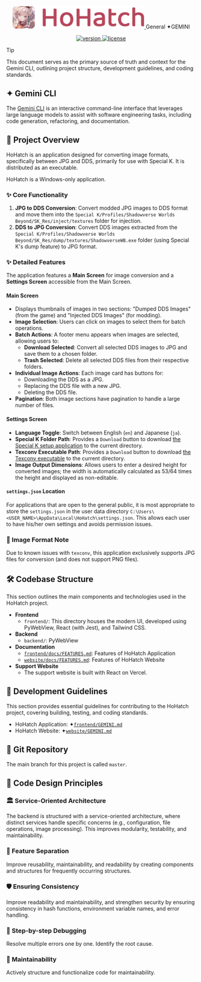 <p align="center">
  <a href="https://hohatch.draco.moe" target="_blank">
    <img alt="HoHatch" src="https://raw.githubusercontent.com/dracoboost/hohatch/refs/heads/master/images/hohatch-logo.png" height="60">
  </a>
  <span>General ✦GEMINI</span>

  <p align="center">
    <a href="https://github.com/dracoboost/hohatch/releases">
      <img alt="version" src="https://img.shields.io/badge/version-1.1.0-b7465a">
    </a>
    <a href="https://github.com/dracoboost/hohatch/blob/master/LICENSE">
      <img alt="license" src="https://img.shields.io/badge/license-MIT-lightgrey.svg">
    </a>
  </p>
</p>

> [!TIP]
> This document serves as the primary source of truth and context for the Gemini CLI, outlining project structure, development guidelines, and coding standards.

## ✦ Gemini CLI

The [Gemini CLI](https://github.com/google-gemini/gemini-cli) is an interactive command-line interface that leverages large language models to assist with software engineering tasks, including code generation, refactoring, and documentation.

## 📖 Project Overview

HoHatch is an application designed for converting image formats, specifically between JPG and DDS, primarily for use with Special K. It is distributed as an executable.

HoHatch is a Windows-only application.

### ✨ Core Functionality

1. **JPG to DDS Conversion**: Convert modded JPG images to DDS format and move them into the `Special K/Profiles/Shadowverse Worlds Beyond/SK_Res/inject/textures` folder for injection.
2. **DDS to JPG Conversion**: Convert DDS images extracted from the `Special K/Profiles/Shadowverse Worlds Beyond/SK_Res/dump/textures/ShadowverseWB.exe` folder (using Special K's dump feature) to JPG format.

### ✨ Detailed Features

The application features a **Main Screen** for image conversion and a **Settings Screen** accessible from the Main Screen.

#### Main Screen

- Displays thumbnails of images in two sections: "Dumped DDS Images" (from the game) and "Injected DDS Images" (for modding).
- **Image Selection**: Users can click on images to select them for batch operations.
- **Batch Actions**: A footer menu appears when images are selected, allowing users to:
  - **Download Selected**: Convert all selected DDS images to JPG and save them to a chosen folder.
  - **Trash Selected**: Delete all selected DDS files from their respective folders.
- **Individual Image Actions**: Each image card has buttons for:
  - Downloading the DDS as a JPG.
  - Replacing the DDS file with a new JPG.
  - Deleting the DDS file.
- **Pagination**: Both image sections have pagination to handle a large number of files.

#### Settings Screen

- **Language Toggle**: Switch between English (`en`) and Japanese (`ja`).
- **Special K Folder Path**: Provides a `Download` button to download [the Special K setup application](https://sk-data.special-k.info/SpecialK.exe) to the current directory.
- **Texconv Executable Path**: Provides a `Download` button to download [the Texconv executable](https://github.com/Microsoft/DirectXTex/releases/latest/download/texconv.exe) to the current directory.
- **Image Output Dimensions**: Allows users to enter a desired height for converted images; the width is automatically calculated as 53/64 times the height and displayed as non-editable.

#### `settings.json` Location

For applications that are open to the general public, it is most appropriate to store the `settings.json` in the user data directory `C:\Users\<USER_NAME>\AppData\Local\HoHatch\settings.json`. This allows each user to have his/her own settings and avoids permission issues.

### 📝 Image Format Note

Due to known issues with `texconv`, this application exclusively supports JPG files for conversion (and does not support PNG files).

## 🛠️ Codebase Structure

This section outlines the main components and technologies used in the HoHatch project.

- **Frontend**
  - `frontend/`: This directory houses the modern UI, developed using PyWebView, React (with Jest), and Tailwind CSS.
- **Backend**
  - `backend/`: PyWebView
- **Documentation**
  - [`frontend/docs/FEATURES.md`](https://github.com/dracoboost/hohatch/blob/master/frontend/docs/FEATURES.md): Features of HoHatch Application
  - [`website/docs/FEATURES.md`](https://github.com/dracoboost/hohatch/blob/master/website/docs/FEATURES.md): Features of HoHatch Website
- **Support Website**
  - The support website is built with React on Vercel.

## 🚀 Development Guidelines

This section provides essential guidelines for contributing to the HoHatch project, covering building, testing, and coding standards.

- HoHatch Application: ✦[`frontend/GEMINI.md`](frontend/GEMINI.md)
- HoHatch Website: ✦[`website/GEMINI.md`](website/GEMINI.md)

## 🌱 Git Repository

The main branch for this project is called `master`.

## 🎨 Code Design Principles

### 🏛️ Service-Oriented Architecture

The backend is structured with a service-oriented architecture, where distinct services handle specific concerns (e.g., configuration, file operations, image processing). This improves modularity, testability, and maintainability.

### 🧩 Feature Separation

Improve reusability, maintainability, and readability by creating components and structures for frequently occurring structures.

### 🛡️ Ensuring Consistency

Improve readability and maintainability, and strengthen security by ensuring consistency in hash functions, environment variable names, and error handling.

### 🐛 Step-by-step Debugging

Resolve multiple errors one by one. Identify the root cause.

### 🔧 Maintainability

Actively structure and functionalize code for maintainability.
